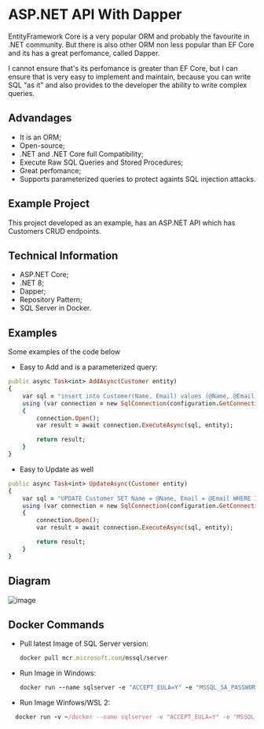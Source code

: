 # ASP.NET API With Dapper
<p>
  EntityFramework Core is a very popular ORM and probably the favourite in .NET community.
  But there is also other ORM non less popular than EF Core and its has a great perfomance, called Dapper.
</p>
<p>
  I cannot ensure that's its perfomance is greater than EF Core, but I can ensure that is very easy to implement and maintain,
  because you can write SQL "as it" and also provides to the developer the ability to write complex queries.
</p>

## Advandages
* It is an ORM;
* Open-source;
* .NET and .NET Core full Compatibility;
* Execute Raw SQL Queries and Stored Procedures;
* Great perfomance;
* Supports parameterized queries to protect againts SQL injection attacks.

## Example Project
<p>
  This project developed as an example, has an ASP.NET API which has Customers CRUD endpoints.
</p>

## Technical Information
* ASP.NET Core;
* .NET 8;
* Dapper;
* Repository Pattern;
* SQL Server in Docker.

## Examples
<p>
  Some examples of the code below
</p>

* Easy to Add and is a parameterized query:

```ruby
public async Task<int> AddAsync(Customer entity)
{
    var sql = "insert into Customer(Name, Email) values (@Name, @Email)";
    using (var connection = new SqlConnection(configuration.GetConnectionString("DefaultConnection")))
    {
        connection.Open();
        var result = await connection.ExecuteAsync(sql, entity);

        return result;
    }
}
```

* Easy to Update as well

```ruby
public async Task<int> UpdateAsync(Customer entity)
{
    var sql = "UPDATE Customer SET Name = @Name, Email = @Email WHERE Id = @Id";
    using (var connection = new SqlConnection(configuration.GetConnectionString("DefaultConnection")))
    {
        connection.Open();
        var result = await connection.ExecuteAsync(sql, entity);

        return result;
    }
}
```


## Diagram

![image](https://github.com/user-attachments/assets/ab80f577-5034-41d3-a5cd-bf3b9c835eaa)


## Docker Commands
* Pull latest Image of SQL Server version:
  ```ruby
  docker pull mcr.microsoft.com/mssql/server
  ```
  
* Run Image in Windows:

  ```ruby
  docker run --name sqlserver -e "ACCEPT_EULA=Y" -e "MSSQL_SA_PASSWORD=p@ssw0rd" -p 1433:1433 -d mcr.microsoft.com/mssql/server
  ```
  
* Run Image Winfows/WSL 2:
  
```ruby
  docker run -v ~/docker --name sqlserver -e "ACCEPT_EULA=Y" -e "MSSQL_SA_PASSWORD=p@ssw0rd" -p 1433:1433 -d mcr.microsoft.com/mssql/server
```

